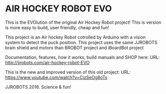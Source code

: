AIR HOCKEY ROBOT EVO
====================
This is the EVOlution of the original Air Hockey Robot project!
This is version is more easy to build, user friendly, cheap and fun!

This project is an Air hockey Robot cotrolled by Arduino with a vision system to detect the puck position.
This project uses the same JJROBOTS brain shield and motors than BROBOT project and iBoardBot project

Documentation, features, how it works, build manuals and SHOP here:
URL: http://jjrobots.com/air-hockey-robot-EVO

This is the new and improved version of this old project:
URL: https://www.youtube.com/watch?v=CjzSeOg8oTs

JJROBOTS 2016. Science & fun!
       
      
